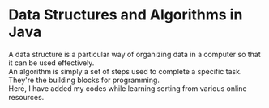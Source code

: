 # Data Structures and Algorithms in Java
A data structure is a particular way of organizing data in a computer so that it can be used effectively. <br>
An algorithm is simply a set of steps used to complete a specific task. They're the building blocks for programming. <br>
Here, I have added my codes while learning sorting from various online resources.
